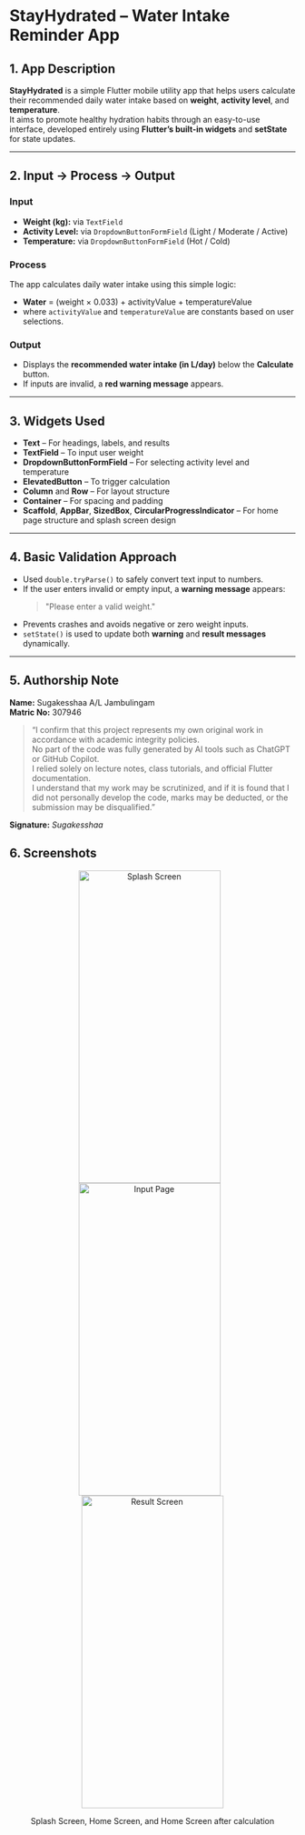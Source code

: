 # StayHydrated – Water Intake Reminder App  

## 1. App Description  
**StayHydrated** is a simple Flutter mobile utility app that helps users calculate their recommended daily water intake based on **weight**, **activity level**, and **temperature**.  
It aims to promote healthy hydration habits through an easy-to-use interface, developed entirely using **Flutter’s built-in widgets** and **setState** for state updates.  

---

## 2. Input → Process → Output  

### **Input**
- **Weight (kg):** via `TextField`  
- **Activity Level:** via `DropdownButtonFormField` (Light / Moderate / Active)  
- **Temperature:** via `DropdownButtonFormField` (Hot / Cold)  

### **Process**
The app calculates daily water intake using this simple logic:  
- **Water** = (weight × 0.033) + activityValue + temperatureValue
- where `activityValue` and `temperatureValue` are constants based on user selections.  

### **Output**
- Displays the **recommended water intake (in L/day)** below the **Calculate** button.  
- If inputs are invalid, a **red warning message** appears.  

---

## 3. Widgets Used  
- **Text** – For headings, labels, and results  
- **TextField** – To input user weight  
- **DropdownButtonFormField** – For selecting activity level and temperature  
- **ElevatedButton** – To trigger calculation  
- **Column** and **Row** – For layout structure  
- **Container** – For spacing and padding  
- **Scaffold**, **AppBar**, **SizedBox**, **CircularProgressIndicator** – For home page structure and splash screen design  

---

## 4. Basic Validation Approach  
- Used `double.tryParse()` to safely convert text input to numbers.  
- If the user enters invalid or empty input, a **warning message** appears:  
  > "Please enter a valid weight."  
- Prevents crashes and avoids negative or zero weight inputs.  
- `setState()` is used to update both **warning** and **result messages** dynamically.  

---

## 5. Authorship Note  
**Name:** Sugakesshaa A/L Jambulingam  
**Matric No:** 307946  

> “I confirm that this project represents my own original work in accordance with academic integrity policies.  
> No part of the code was fully generated by AI tools such as ChatGPT or GitHub Copilot.  
> I relied solely on lecture notes, class tutorials, and official Flutter documentation.  
> I understand that my work may be scrutinized, and if it is found that I did not personally develop the code, marks may be deducted, or the submission may be disqualified.”  

**Signature:** _Sugakesshaa_  

## 6. Screenshots
<p align="center">
  <img width="250" height="550" alt="Splash Screen" src="https://github.com/user-attachments/assets/e37003bf-4a7b-4b36-9cfa-23361b3db25b" style="margin-right: 10px;"/>
  <img width="250" height="550" alt="Input Page" src="https://github.com/user-attachments/assets/77c6e459-4308-4cd5-bfcc-c2768820409d" style="margin-right: 10px;"/>
  <img width="250" height="550" alt="Result Screen" src="https://github.com/user-attachments/assets/9a4ff10f-e514-49bc-8924-787494273a64" />
</p>

<p align="center">Splash Screen, Home Screen, and Home Screen after calculation</p>
